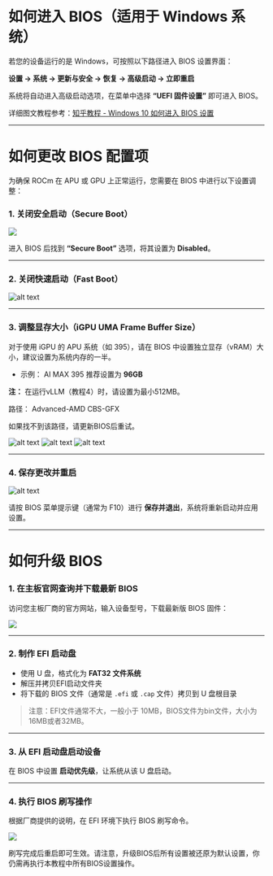 

# 如何进入 BIOS（适用于 Windows 系统）

若您的设备运行的是 Windows，可按照以下路径进入 BIOS 设置界面：

**设置 → 系统 → 更新与安全 → 恢复 → 高级启动 → 立即重启**

系统将自动进入高级启动选项，在菜单中选择 **“UEFI 固件设置”** 即可进入 BIOS。

详细图文教程参考：[知乎教程 - Windows 10 如何进入 BIOS 设置](https://zhuanlan.zhihu.com/p/34223088#:~:text=Windows%2010%E5%A6%82%E4%BD%95%E8%BF%9B%E5%85%A5BIOS%E8%AE%BE%E7%BD%AE)

---

# 如何更改 BIOS 配置项

为确保 ROCm 在 APU 或 GPU 上正常运行，您需要在 BIOS 中进行以下设置调整：

### 1. **关闭安全启动（Secure Boot）**

![](img/secure-boot-off.png)

进入 BIOS 后找到 **“Secure Boot”** 选项，将其设置为 **Disabled**。

---

### 2. **关闭快速启动（Fast Boot）**

![alt text](img/fast-boot-off.png)



---

### 3. **调整显存大小（iGPU UMA Frame Buffer Size）**

对于使用 iGPU 的 APU 系统（如 395），请在 BIOS 中设置独立显存（vRAM）大小，建议设置为系统内存的一半。

* 示例： AI MAX 395 推荐设置为 **96GB**

**注：**  在运行vLLM（教程4）时，请设置为最小512MB。

路径： Advanced-AMD CBS-GFX

如果找不到该路径，请更新BIOS后重试。

![alt text](img/gpu-1.png)
![alt text](img/gpu-2.png)
![alt text](img/gpu-3.png)

---

### 4. **保存更改并重启**

![alt text](img/save-reset.png)

请按 BIOS 菜单提示键（通常为 F10）进行 **保存并退出**，系统将重新启动并应用设置。

---

# 如何升级 BIOS

### 1. **在主板官网查询并下载最新 BIOS**

访问您主板厂商的官方网站，输入设备型号，下载最新版 BIOS 固件：

![](img/BIOS-onWebsite.jpg)

---

### 2. **制作 EFI 启动盘**

* 使用 U 盘，格式化为 **FAT32 文件系统**
* 解压并拷贝EFI启动文件夹
* 将下载的 BIOS 文件（通常是 `.efi` 或 `.cap` 文件）拷贝到 U 盘根目录

> 注意：EFI文件通常不大，一般小于 10MB，BIOS文件为bin文件，大小为16MB或者32MB。

---

### 3. **从 EFI 启动盘启动设备**

在 BIOS 中设置 **启动优先级**，让系统从该 U 盘启动。

---

### 4. **执行 BIOS 刷写操作**

根据厂商提供的说明，在 EFI 环境下执行 BIOS 刷写命令。

![](img/flash-bios.png)

刷写完成后重启即可生效。请注意，升级BIOS后所有设置被还原为默认设置，你仍需再执行本教程中所有BIOS设置操作。

